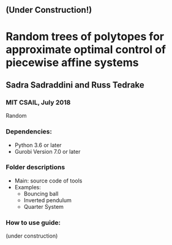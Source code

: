 ## (Under Construction!)

# Random trees of polytopes for approximate optimal control of piecewise affine systems
## Sadra Sadraddini and Russ Tedrake
### MIT CSAIL, July 2018

Random

### Dependencies:
* Python 3.6 or later
* Gurobi Version 7.0 or later

### Folder descriptions
* Main: source code of tools
* Examples: 
    * Bouncing ball 
    * Inverted pendulum
    * Quarter System

### How to use guide:
(under construction)